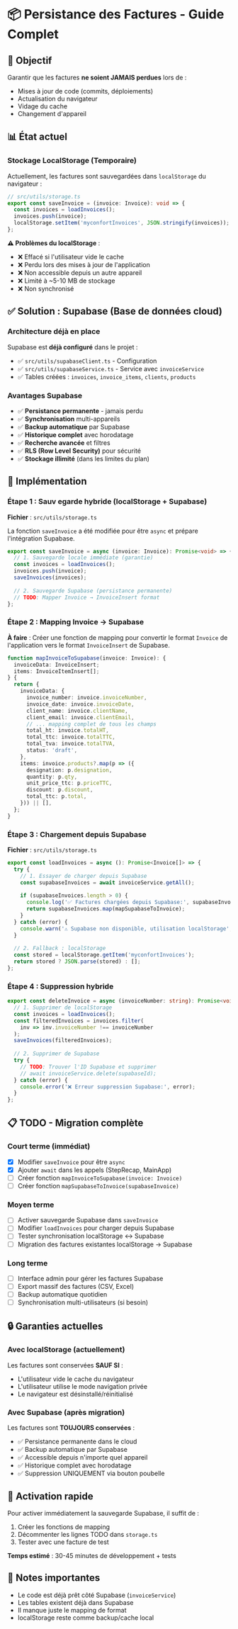 # 📦 Persistance des Factures - Guide Complet

## 🎯 Objectif

Garantir que les factures **ne soient JAMAIS perdues** lors de :
- Mises à jour de code (commits, déploiements)
- Actualisation du navigateur
- Vidage du cache
- Changement d'appareil

## 📊 État actuel

### Stockage LocalStorage (Temporaire)

Actuellement, les factures sont sauvegardées dans `localStorage` du navigateur :

```typescript
// src/utils/storage.ts
export const saveInvoice = (invoice: Invoice): void => {
  const invoices = loadInvoices();
  invoices.push(invoice);
  localStorage.setItem('myconfortInvoices', JSON.stringify(invoices));
};
```

**⚠️ Problèmes du localStorage** :
- ❌ Effacé si l'utilisateur vide le cache
- ❌ Perdu lors des mises à jour de l'application
- ❌ Non accessible depuis un autre appareil
- ❌ Limité à ~5-10 MB de stockage
- ❌ Non synchronisé

## ✅ Solution : Supabase (Base de données cloud)

### Architecture déjà en place

Supabase est **déjà configuré** dans le projet :

- ✅ `src/utils/supabaseClient.ts` - Configuration
- ✅ `src/utils/supabaseService.ts` - Service avec `invoiceService`
- ✅ Tables créées : `invoices`, `invoice_items`, `clients`, `products`

### Avantages Supabase

- ✅ **Persistance permanente** - jamais perdu
- ✅ **Synchronisation** multi-appareils
- ✅ **Backup automatique** par Supabase
- ✅ **Historique complet** avec horodatage
- ✅ **Recherche avancée** et filtres
- ✅ **RLS (Row Level Security)** pour sécurité
- ✅ **Stockage illimité** (dans les limites du plan)

## 🔧 Implémentation

### Étape 1 : Sauv egarde hybride (localStorage + Supabase)

**Fichier** : `src/utils/storage.ts`

La fonction `saveInvoice` a été modifiée pour être `async` et prépare l'intégration Supabase.

```typescript
export const saveInvoice = async (invoice: Invoice): Promise<void> => {
  // 1. Sauvegarde locale immédiate (garantie)
  const invoices = loadInvoices();
  invoices.push(invoice);
  saveInvoices(invoices);
  
  // 2. Sauvegarde Supabase (persistance permanente)
  // TODO: Mapper Invoice → InvoiceInsert format
};
```

### Étape 2 : Mapping Invoice → Supabase

**À faire** : Créer une fonction de mapping pour convertir le format `Invoice` de l'application vers le format `InvoiceInsert` de Supabase.

```typescript
function mapInvoiceToSupabase(invoice: Invoice): {
  invoiceData: InvoiceInsert;
  items: InvoiceItemInsert[];
} {
  return {
    invoiceData: {
      invoice_number: invoice.invoiceNumber,
      invoice_date: invoice.invoiceDate,
      client_name: invoice.clientName,
      client_email: invoice.clientEmail,
      // ... mapping complet de tous les champs
      total_ht: invoice.totalHT,
      total_ttc: invoice.totalTTC,
      total_tva: invoice.totalTVA,
      status: 'draft',
    },
    items: invoice.products?.map(p => ({
      designation: p.designation,
      quantity: p.qty,
      unit_price_ttc: p.priceTTC,
      discount: p.discount,
      total_ttc: p.total,
    })) || [],
  };
}
```

### Étape 3 : Chargement depuis Supabase

**Fichier** : `src/utils/storage.ts`

```typescript
export const loadInvoices = async (): Promise<Invoice[]> => {
  try {
    // 1. Essayer de charger depuis Supabase
    const supabaseInvoices = await invoiceService.getAll();
    
    if (supabaseInvoices.length > 0) {
      console.log('✅ Factures chargées depuis Supabase:', supabaseInvoices.length);
      return supabaseInvoices.map(mapSupabaseToInvoice);
    }
  } catch (error) {
    console.warn('⚠️ Supabase non disponible, utilisation localStorage', error);
  }
  
  // 2. Fallback : localStorage
  const stored = localStorage.getItem('myconfortInvoices');
  return stored ? JSON.parse(stored) : [];
};
```

### Étape 4 : Suppression hybride

```typescript
export const deleteInvoice = async (invoiceNumber: string): Promise<void> => {
  // 1. Supprimer de localStorage
  const invoices = loadInvoices();
  const filteredInvoices = invoices.filter(
    inv => inv.invoiceNumber !== invoiceNumber
  );
  saveInvoices(filteredInvoices);
  
  // 2. Supprimer de Supabase
  try {
    // TODO: Trouver l'ID Supabase et supprimer
    // await invoiceService.delete(supabaseId);
  } catch (error) {
    console.error('❌ Erreur suppression Supabase:', error);
  }
};
```

## 📋 TODO - Migration complète

### Court terme (immédiat)

- [x] Modifier `saveInvoice` pour être `async`
- [x] Ajouter `await` dans les appels (StepRecap, MainApp)
- [ ] Créer fonction `mapInvoiceToSupabase(invoice: Invoice)`
- [ ] Créer fonction `mapSupabaseToInvoice(supabaseInvoice)`

### Moyen terme

- [ ] Activer sauvegarde Supabase dans `saveInvoice`
- [ ] Modifier `loadInvoices` pour charger depuis Supabase
- [ ] Tester synchronisation localStorage ↔ Supabase
- [ ] Migration des factures existantes localStorage → Supabase

### Long terme

- [ ] Interface admin pour gérer les factures Supabase
- [ ] Export massif des factures (CSV, Excel)
- [ ] Backup automatique quotidien
- [ ] Synchronisation multi-utilisateurs (si besoin)

## 🔒 Garanties actuelles

### Avec localStorage (actuellement)

Les factures sont conservées **SAUF SI** :
- L'utilisateur vide le cache du navigateur
- L'utilisateur utilise le mode navigation privée
- Le navigateur est désinstallé/réinitialisé

### Avec Supabase (après migration)

Les factures sont **TOUJOURS conservées** :
- ✅ Persistance permanente dans le cloud
- ✅ Backup automatique par Supabase
- ✅ Accessible depuis n'importe quel appareil
- ✅ Historique complet avec horodatage
- ✅ Suppression UNIQUEMENT via bouton poubelle

## 🚀 Activation rapide

Pour activer immédiatement la sauvegarde Supabase, il suffit de :

1. Créer les fonctions de mapping
2. Décommenter les lignes TODO dans `storage.ts`
3. Tester avec une facture de test

**Temps estimé** : 30-45 minutes de développement + tests

## 📝 Notes importantes

- Le code est déjà prêt côté Supabase (`invoiceService`)
- Les tables existent déjà dans Supabase
- Il manque juste le mapping de format
- localStorage reste comme backup/cache local

